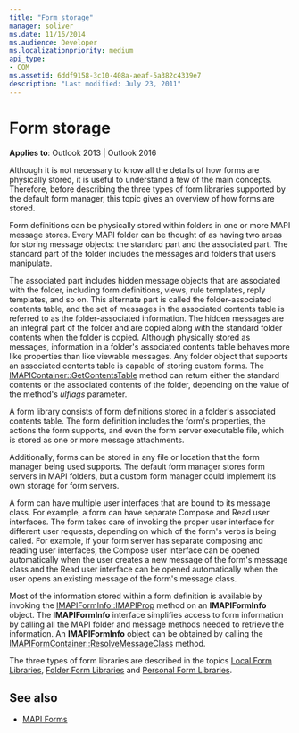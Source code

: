 ```yaml
---
title: "Form storage"
manager: soliver
ms.date: 11/16/2014
ms.audience: Developer
ms.localizationpriority: medium
api_type:
- COM
ms.assetid: 6ddf9158-3c10-408a-aeaf-5a382c4339e7
description: "Last modified: July 23, 2011"
---
```


# Form storage

**Applies to**: Outlook 2013 | Outlook 2016 
  
Although it is not necessary to know all the details of how forms are physically stored, it is useful to understand a few of the main concepts. Therefore, before describing the three types of form libraries supported by the default form manager, this topic gives an overview of how forms are stored.
  
Form definitions can be physically stored within folders in one or more MAPI message stores. Every MAPI folder can be thought of as having two areas for storing message objects: the standard part and the associated part. The standard part of the folder includes the messages and folders that users manipulate.
  
The associated part includes hidden message objects that are associated with the folder, including form definitions, views, rule templates, reply templates, and so on. This alternate part is called the folder-associated contents table, and the set of messages in the associated contents table is referred to as the folder-associated information. The hidden messages are an integral part of the folder and are copied along with the standard folder contents when the folder is copied. Although physically stored as messages, information in a folder's associated contents table behaves more like properties than like viewable messages. Any folder object that supports an associated contents table is capable of storing custom forms. The [IMAPIContainer::GetContentsTable](imapicontainer-getcontentstable.md) method can return either the standard contents or the associated contents of the folder, depending on the value of the method's  _ulflags_ parameter. 
  
A form library consists of form definitions stored in a folder's associated contents table. The form definition includes the form's properties, the actions the form supports, and even the form server executable file, which is stored as one or more message attachments.
  
Additionally, forms can be stored in any file or location that the form manager being used supports. The default form manager stores form servers in MAPI folders, but a custom form manager could implement its own storage for form servers.
  
A form can have multiple user interfaces that are bound to its message class. For example, a form can have separate Compose and Read user interfaces. The form takes care of invoking the proper user interface for different user requests, depending on which of the form's verbs is being called. For example, if your form server has separate composing and reading user interfaces, the Compose user interface can be opened automatically when the user creates a new message of the form's message class and the Read user interface can be opened automatically when the user opens an existing message of the form's message class.
  
Most of the information stored within a form definition is available by invoking the [IMAPIFormInfo::IMAPIProp](imapiforminfoimapiprop.md) method on an **IMAPIFormInfo** object. The **IMAPIFormInfo** interface simplifies access to form information by calling all the MAPI folder and message methods needed to retrieve the information. An **IMAPIFormInfo** object can be obtained by calling the [IMAPIFormContainer::ResolveMessageClass](imapiformcontainer-resolvemessageclass.md) method. 
  
The three types of form libraries are described in the topics [Local Form Libraries](local-form-libraries.md), [Folder Form Libraries](folder-form-libraries.md) and [Personal Form Libraries](personal-form-libraries.md).
  
## See also

- [MAPI Forms](mapi-forms.md)

